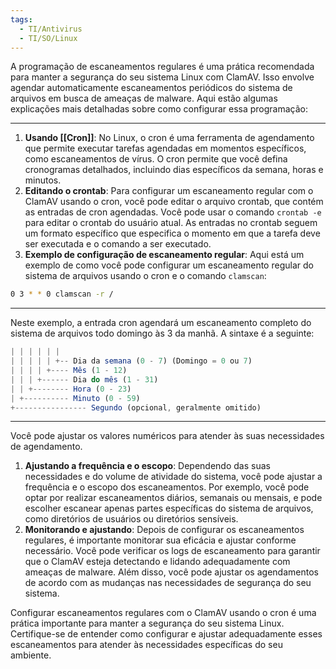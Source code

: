 ```yaml
---
tags:
  - TI/Antivirus
  - TI/SO/Linux
---
```

A programação de escaneamentos regulares é uma prática recomendada para manter a segurança do seu sistema Linux com ClamAV. Isso envolve agendar automaticamente escaneamentos periódicos do sistema de arquivos em busca de ameaças de malware. Aqui estão algumas explicações mais detalhadas sobre como configurar essa programação:

---
1. **Usando [[Cron]]**: No Linux, o cron é uma ferramenta de agendamento que permite executar tarefas agendadas em momentos específicos, como escaneamentos de vírus. O cron permite que você defina cronogramas detalhados, incluindo dias específicos da semana, horas e minutos.
2. **Editando o crontab**: Para configurar um escaneamento regular com o ClamAV usando o cron, você pode editar o arquivo crontab, que contém as entradas de cron agendadas. Você pode usar o comando `crontab -e` para editar o crontab do usuário atual. As entradas no crontab seguem um formato específico que especifica o momento em que a tarefa deve ser executada e o comando a ser executado.
3. **Exemplo de configuração de escaneamento regular**: Aqui está um exemplo de como você pode configurar um escaneamento regular do sistema de arquivos usando o cron e o comando `clamscan`:

```bash
0 3 * * 0 clamscan -r /
```
---
Neste exemplo, a entrada cron agendará um escaneamento completo do sistema de arquivos todo domingo às 3 da manhã. A sintaxe é a seguinte:

```jsx
| | | | | |
| | | | | +-- Dia da semana (0 - 7) (Domingo = 0 ou 7)
| | | | +---- Mês (1 - 12)
| | | +------ Dia do mês (1 - 31)
| | +-------- Hora (0 - 23)
| +---------- Minuto (0 - 59)
+---------------- Segundo (opcional, geralmente omitido)
```
---
Você pode ajustar os valores numéricos para atender às suas necessidades de agendamento.

1. **Ajustando a frequência e o escopo**: Dependendo das suas necessidades e do volume de atividade do sistema, você pode ajustar a frequência e o escopo dos escaneamentos. Por exemplo, você pode optar por realizar escaneamentos diários, semanais ou mensais, e pode escolher escanear apenas partes específicas do sistema de arquivos, como diretórios de usuários ou diretórios sensíveis.
2. **Monitorando e ajustando**: Depois de configurar os escaneamentos regulares, é importante monitorar sua eficácia e ajustar conforme necessário. Você pode verificar os logs de escaneamento para garantir que o ClamAV esteja detectando e lidando adequadamente com ameaças de malware. Além disso, você pode ajustar os agendamentos de acordo com as mudanças nas necessidades de segurança do seu sistema.

Configurar escaneamentos regulares com o ClamAV usando o cron é uma prática importante para manter a segurança do seu sistema Linux. Certifique-se de entender como configurar e ajustar adequadamente esses escaneamentos para atender às necessidades específicas do seu ambiente.